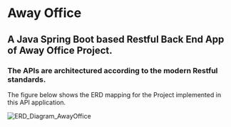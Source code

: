 
# Away Office 
## A Java Spring Boot based Restful Back End App of Away Office Project. 

### The APIs are architectured according to the modern Restful standards. 

The figure below shows the ERD mapping for the Project implemented in this API application.

![ERD_Diagram_AwayOffice](https://awayoffice.web.app/static/media/HomeAssetClassDiagram.71e805ce.png "ERD Away Office")
